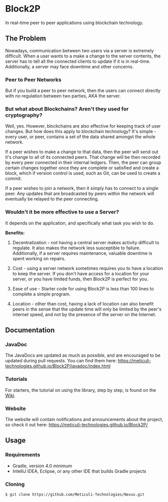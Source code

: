 # Block2P
In real-time peer to peer applications using blockchain technology.

## The Problem
Nowadays, communication between two users via a server is extremely difficult. When a user wants to a make a change to the server contents, the server has to tell all the connected clients to update if it is in real-time. Additionally, a server may face downtime and other concerns.

### Peer to Peer Networks
But if you build a peer to peer network, then the users can connect directly with no regulation between two parties, AKA the server.

### But what about Blockchains? Aren't they used for cryptography?
Well, yes. However, blockchains are also effective for keeping track of user changes. But how does this apply to blockchain technology? It's simple - every user, or peer, contains a set of the data shared amongst the whole network.

 If a peer wishes to make a change to that data, then the peer will send out it's change to all of its connected peers. That change will be then recorded by every peer connected in their internal ledgers. Then, the peer can group certain changes together once they are complete or satisfied and create a block, which if version control is used, such as Git, can be used to create a commit.

 If a peer wishes to join a network, then it simply has to connect to a single peer. Any updates that are broadcasted by peers within the network will eventually be relayed to the peer connecting.

### Wouldn't it be more effective to use a Server?
It depends on the application, and specifically what task you wish to do.

**Benefits:**

1) Decentralization - not having a central server makes activity difficult to regulate. It also makes the network less susceptible to failure. Additionally, if a server requires maintenance, valuable downtime is spent working on repairs.

2) Cost - using a server network sometimes requires you to have a location to keep the server. If you don't have access for a location for your server, or you have limited funds, then Block2P is perfect for you.

3) Ease of use - Starter code for using Block2P is less than 100 lines to complete a simple program.

4) Location - other than cost, having a lack of location can also benefit peers in the sense that the update time will only be limited by the peer's internet speed, and not by the presence of the server on the Internet.

## Documentation
### JavaDoc
The JavaDocs are updated as much as possible, and are encouraged to be updated during pull requests. You can find them here: https://meticuli-technologies.github.io/Block2P/javadoc/index.html

### Tutorials
For starters, the tutorial on using the library, step by step, is found on the [Wiki](https://github.com/Meticuli-Technologies/Block2P/wiki).

### Website
The website will contain notifications and announcements about the project, so check it out here: https://meticuli-technologies.github.io/Block2P/

## Usage
### Requirements
- Gradle, version 4.0 minimum
- IntelliJ IDEA, Eclipse, or any other IDE that builds Gradle projects
### Cloning
```
$ git clone https://github.com/Meticuli-Technologies/Nexus.git
```
